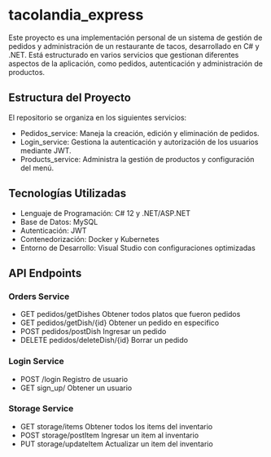 # tacolandia_express

Este proyecto es una implementación personal de un sistema de gestión de pedidos y administración de un restaurante de tacos, desarrollado en C# y .NET. Está estructurado en varios servicios que gestionan diferentes aspectos de la aplicación, como pedidos, autenticación y administración de productos.

## Estructura del Proyecto

El repositorio se organiza en los siguientes servicios:

- Pedidos_service: Maneja la creación, edición y eliminación de pedidos.
- Login_service: Gestiona la autenticación y autorización de los usuarios mediante JWT.
- Products_service: Administra la gestión de productos y configuración del menú.

## Tecnologías Utilizadas

- Lenguaje de Programación: C# 12 y .NET/ASP.NET
- Base de Datos: MySQL
- Autenticación: JWT
- Contenedorización: Docker y Kubernetes
- Entorno de Desarrollo: Visual Studio con configuraciones optimizadas

## API Endpoints

### Orders Service
- GET pedidos/getDishes Obtener todos platos que fueron pedidos
- GET pedidos/getDish/{id} Obtener un pedido en especifico
- POST pedidos/postDish Ingresar un pedido
- DELETE pedidos/deleteDish/{id} Borrar un pedido

### Login Service
- POST /login Registro de usuario 
- GET sign_up/ Obtener un usuario

### Storage Service
- GET storage/items Obtener todos los items del inventario
- POST storage/postItem Ingresar un item al inventario
- PUT storage/updateItem Actualizar un item del inventario

